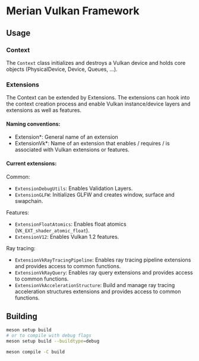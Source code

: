# Merian Vulkan Framework


## Usage

### Context
The `Context` class initializes and destroys a Vulkan device and holds core objects (PhysicalDevice, Device, Queues, ...).

### Extensions
The Context can be extended by Extensions. The extensions can hook into the context creation process and enable Vulkan instance/device layers and extensions as well as features.

#### Naming conventions:

- Extension*: General name of an extension
- ExtensionVk*: Name of an extension that enables / requires / is associated with Vulkan extensions or features.

#### Current extensions:

Common:
- `ExtensionDebugUtils`: Enables Validation Layers.
- `ExtensionGLFW`: Initializes GLFW and creates window, surface and swapchain.

Features:
- `ExtensionFloatAtomics`: Enables float atomics (`VK_EXT_shader_atomic_float`).
- `ExtensionV12`: Enables Vulkan 1.2 features.

Ray tracing:
- `ExtensionVkRayTracingPipeline`: Enables ray tracing pipeline extensions and provides access to common functions.
- `ExtensionVkRayQuery`: Enables ray query extensions and provides access to common functions.
- `ExtensionVkAccelerationStructure`: Build and manage ray tracing acceleration structures extensions and provides access to common functions.


## Building

```bash
meson setup build
# or to compile with debug flags
meson setup build --buildtype=debug

meson compile -C build
```

